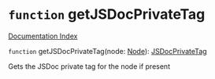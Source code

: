 # `function` getJSDocPrivateTag

[Documentation Index](../README.md)

`function` getJSDocPrivateTag(node: [Node](../interface.Node/README.md)): [JSDocPrivateTag](../interface.JSDocPrivateTag/README.md)

Gets the JSDoc private tag for the node if present

